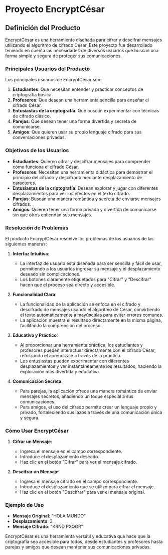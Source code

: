 # Proyecto EncryptCésar

## Definición del Producto

EncryptCésar es una herramienta diseñada para cifrar y descifrar mensajes utilizando el algoritmo de cifrado César. Este proyecto fue desarrollado teniendo en cuenta las necesidades de diversos usuarios que buscan una forma simple y segura de proteger sus comunicaciones.

### Principales Usuarios del Producto

Los principales usuarios de EncryptCésar son:

1. **Estudiantes**: Que necesitan entender y practicar conceptos de criptografía básica.
2. **Profesores**: Que desean una herramienta sencilla para enseñar el cifrado César.
3. **Entusiastas de la criptografía**: Que buscan experimentar con técnicas de cifrado clásico.
4. **Parejas**: Que desean tener una forma divertida y secreta de comunicarse.
5. **Amigos**: Que quieren usar su propio lenguaje cifrado para sus conversaciones privadas.

### Objetivos de los Usuarios

- **Estudiantes**: Quieren cifrar y descifrar mensajes para comprender cómo funciona el cifrado César.
- **Profesores**: Necesitan una herramienta didáctica para demostrar el principio del cifrado y descifrado mediante desplazamiento de caracteres.
- **Entusiastas de la criptografía**: Desean explorar y jugar con diferentes desplazamientos para ver los efectos en el texto cifrado.
- **Parejas**: Buscan una manera romántica y secreta de enviarse mensajes cifrados.
- **Amigos**: Quieren tener una forma privada y divertida de comunicarse sin que otros entiendan sus mensajes.

### Resolución de Problemas

El producto EncryptCésar resuelve los problemas de los usuarios de las siguientes maneras:

1. **Interfaz Intuitiva**:

   - La interfaz de usuario está diseñada para ser sencilla y fácil de usar, permitiendo a los usuarios ingresar su mensaje y el desplazamiento deseado sin complicaciones.
   - Los botones claramente etiquetados para "Cifrar" y "Descifrar" hacen que el proceso sea directo y accesible.

2. **Funcionalidad Clara**:

   - La funcionalidad de la aplicación se enfoca en el cifrado y descifrado de mensajes usando el algoritmo de César, convirtiendo el texto automáticamente a mayúsculas para evitar errores comunes.
   - La aplicación muestra el resultado directamente en la misma página, facilitando la comprensión del proceso.

3. **Educativo y Práctico**:

   - Al proporcionar una herramienta práctica, los estudiantes y profesores pueden interactuar directamente con el cifrado César, reforzando el aprendizaje a través de la práctica.
   - Los entusiastas pueden experimentar con diferentes desplazamientos y ver instantáneamente los resultados, haciendo la exploración más divertida y educativa.

4. **Comunicación Secreta**:
   - Para parejas, la aplicación ofrece una manera romántica de enviar mensajes secretos, añadiendo un toque especial a sus comunicaciones.
   - Para amigos, el uso del cifrado permite crear un lenguaje propio y privado, fortaleciendo sus lazos a través de una comunicación única y segura.

### Cómo Usar EncryptCésar

1. **Cifrar un Mensaje**:

   - Ingresa el mensaje en el campo correspondiente.
   - Introduce el desplazamiento deseado.
   - Haz clic en el botón "Cifrar" para ver el mensaje cifrado.

2. **Descifrar un Mensaje**:
   - Ingresa el mensaje cifrado en el campo correspondiente.
   - Introduce el desplazamiento que se utilizó para cifrar el mensaje.
   - Haz clic en el botón "Descifrar" para ver el mensaje original.

### Ejemplo de Uso

- **Mensaje Original**: "HOLA MUNDO"
- **Desplazamiento**: 3
- **Mensaje Cifrado**: "KRÑD PXQGR"

EncryptCésar es una herramienta versátil y educativa que hace que la criptografía sea accesible para todos, desde estudiantes y profesores hasta parejas y amigos que desean mantener sus comunicaciones privadas.
